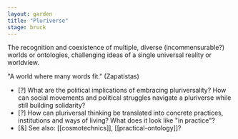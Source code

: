 ```yaml
---  
layout: garden
title: "Pluriverse"
stage: bruck
---
```


The recognition and coexistence of multiple, diverse (incommensurable?) worlds or ontologies, challenging ideas of a single universal reality or worldview.

"A world where many words fit." (Zapatistas)

- [?] What are the political implications of embracing pluriversality? How can social movements and political struggles navigate a pluriverse while still building solidarity?
- [?] How can pluriversal thinking be translated into concrete practices, institutions and ways of living? What does it look like "in practice"?
- [&] See also: [[cosmotechnics]], [[practical-ontology]]?